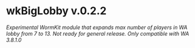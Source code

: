 # wkBigLobby v.0.2.2
_Experimental WormKit module that expands max number of players in WA lobby from 7 to 13. Not ready for general release. Only compatible with WA 3.8.1.0_
